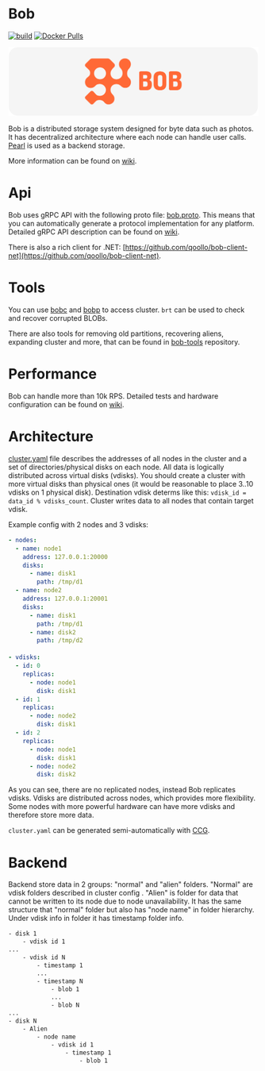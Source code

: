 # Bob
[![build](https://github.com/qoollo/bob/actions/workflows/build.yml/badge.svg)](https://github.com/qoollo/bob/actions/workflows/build.yml) [![Docker Pulls](https://img.shields.io/docker/pulls/qoollo/bob?color=brightgreen)](https://hub.docker.com/r/qoollo/bob/)

![Bob](logo/bob-git-docker-logo.svg)

Bob is a distributed storage system designed for byte data such as photos. It has decentralized architecture where each node can handle user calls. [Pearl](https://github.com/qoollo/pearl) is used as a backend storage.

More information can be found on [wiki](https://github.com/qoollo/bob/wiki).

# Api
Bob uses gRPC API with the following proto file: [bob.proto](bob-grpc/proto/bob.proto).
This means that you can automatically generate a protocol implementation for any platform. 
Detailed gRPC API description can be found on [wiki](https://github.com/qoollo/bob/wiki/gRPC-API).

There is also a rich client for .NET: [https://github.com/qoollo/bob-client-net](https://github.com/qoollo/bob-client-net).

# Tools
You can use [bobc](https://github.com/qoollo/bob/blob/master/bob-apps/bin/bobc.rs) and [bobp](https://github.com/qoollo/bob/wiki/Tools#bob-benchmark-tool-bobp) to access cluster. `brt` can be used to check and recover corrupted BLOBs.

There are also tools for removing old partitions, recovering aliens, expanding cluster and more, that can be found in [bob-tools](https://github.com/qoollo/bob-tools) repository.

# Performance

Bob can handle more than 10k RPS. 
Detailed tests and hardware configuration can be found on [wiki](https://github.com/qoollo/bob/wiki/Performance-tests).


# Architecture
[cluster.yaml](https://github.com/qoollo/bob/wiki/Cluster-config) file describes the addresses of all nodes in the cluster and a set of directories/physical disks on each node. All data is logically distributed across virtual disks (vdisks). You should create a cluster with more virtual disks than physical ones (it would be reasonable to place 3..10 vdisks on 1 physical disk). Destination vdisk determs like this: `vdisk_id = data_id % vdisks_count`. Cluster writes data to all nodes that contain target vdisk.

Example config with 2 nodes and 3 vdisks:
```YAML
- nodes:
  - name: node1
    address: 127.0.0.1:20000
    disks:
      - name: disk1
        path: /tmp/d1
  - name: node2
    address: 127.0.0.1:20001
    disks:
      - name: disk1
        path: /tmp/d1
      - name: disk2
        path: /tmp/d2

- vdisks:
  - id: 0
    replicas:
      - node: node1
        disk: disk1
  - id: 1
    replicas:
      - node: node2
        disk: disk1
  - id: 2
    replicas:
      - node: node1
        disk: disk1
      - node: node2
        disk: disk2
```

As you can see, there are no replicated nodes, instead Bob replicates vdisks. Vdisks are distributed across nodes, which provides more flexibility. Some nodes with more powerful hardware can have more vdisks and therefore store more data.

`cluster.yaml` can be generated semi-automatically with [CCG](https://github.com/qoollo/bob/wiki/Tools#cluster-config-generator-ccg).

# Backend
Backend store data in 2 groups: "normal" and "alien" folders. "Normal" are vdisk folders described in cluster config . "Alien" is folder for data that cannot be written to its node due to node unavailability. It has the same structure that "normal" folder but also has "node name" in folder hierarchy. 
Under vdisk info in folder it has timestamp folder info. 
```
- disk 1
    - vdisk id 1
...
    - vdisk id N
        - timestamp 1
        ...
        - timestamp N
            - blob 1
            ...
            - blob N
...
- disk N
    - Alien
        - node name
            - vdisk id 1
                - timestamp 1
                    - blob 1
```
